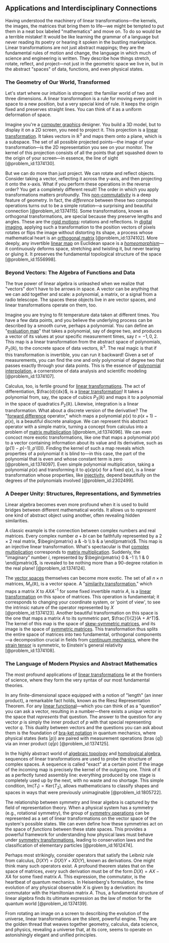 ## Applications and Interdisciplinary Connections

Having understood the machinery of linear transformations—the kernels, the images, the matrices that bring them to life—we might be tempted to put them in a neat box labeled "mathematics" and move on. To do so would be a terrible mistake! It would be like learning the grammar of a language but never reading its poetry or hearing it spoken in the bustling marketplace. Linear transformations are not just abstract mappings; they are the fundamental rules of motion and change, the language in which much of science and engineering is written. They describe how things stretch, rotate, reflect, and project—not just in the geometric space we live in, but in the abstract "spaces" of data, functions, and even physical states.

### The Geometry of Our World, Transformed

Let's start where our intuition is strongest: the familiar world of two and three dimensions. A linear transformation is a rule for moving every point in space to a new position, but a very special kind of rule. It keeps the origin fixed and preserves straight lines. You can think of it as a uniform deformation of space.

Imagine you're a [computer graphics](@article_id:147583) designer. You build a 3D model, but to display it on a 2D screen, you need to project it. This projection is a [linear transformation](@article_id:142586). It takes vectors in $\mathbb{R}^3$ and maps them onto a plane, which is a subspace. The set of all possible projected points—the image of your transformation—is the 2D representation you see on your monitor. The kernel of this projection consists of all the points that get squashed down to the origin of your screen—in essence, the line of sight [@problem_id:1374130].

But we can do more than just project. We can rotate and reflect objects. Consider taking a vector, reflecting it across the y-axis, and then projecting it onto the x-axis. What if you perform these operations in the reverse order? You get a completely different result! The order in which you apply transformations matters profoundly. This [non-commutativity](@article_id:153051) is a deep feature of geometry. In fact, the *difference* between these two composite operations turns out to be a simple rotation—a surprising and beautiful connection [@problem_id:1374115]. Some transformations, known as orthogonal transformations, are special because they preserve lengths and angles. These are the [rigid motions](@article_id:170029): rotations and reflections. In [digital imaging](@article_id:168934), applying such a transformation to the position vectors of pixels rotates or flips the image without distorting its shape, a process whose mathematical heart is an [orthogonal matrix](@article_id:137395) [@problem_id:1374102]. More deeply, any invertible [linear map](@article_id:200618) on Euclidean space is a *[homeomorphism](@article_id:146439)*—it continuously deforms space, stretching and twisting it, but never tearing or gluing it. It preserves the fundamental topological structure of the space [@problem_id:1556998].

### Beyond Vectors: The Algebra of Functions and Data

The true power of linear algebra is unleashed when we realize that "vectors" don't have to be arrows in space. A vector can be anything that we can add together and scale: a polynomial, a matrix, or a signal from a radio telescope. The spaces these objects live in are vector spaces, and linear transformations operate on them, too.

Imagine you are trying to fit temperature data taken at different times. You have a few data points, and you believe the underlying process can be described by a smooth curve, perhaps a polynomial. You can define an "[evaluation map](@article_id:149280)" that takes a polynomial, say of degree two, and produces a vector of its values at your specific measurement times, say $t=-1, 0, 2$. This map is a linear transformation from the abstract space of polynomials, $P_2(\mathbb{R})$, to the concrete space of data vectors, $\mathbb{R}^3$. The real magic is that if this transformation is invertible, you can run it backward! Given a set of measurements, you can find the one and only polynomial of degree two that passes exactly through your data points. This is the essence of [polynomial interpolation](@article_id:145268), a cornerstone of data analysis and scientific modeling [@problem_id:1374107].

Calculus, too, is fertile ground for [linear transformations](@article_id:148639). The act of differentiation, $\frac{d}{dx}$, is a [linear transformation](@article_id:142586)! It takes a polynomial from, say, the space of cubics $P_3(\mathbb{R})$ and maps it to a polynomial in the space of quadratics $P_2(\mathbb{R})$. Likewise, integration is a linear transformation. What about a discrete version of the derivative? The "[forward difference](@article_id:173335) operator," which maps a polynomial $p(x)$ to $p(x+1) - p(x)$, is a beautiful discrete analogue. We can represent this abstract operator with a simple matrix, turning a concept from calculus into a problem of [matrix multiplication](@article_id:155541) [@problem_id:1374096]. We can even concoct more exotic transformations, like one that maps a polynomial $p(x)$ to a vector containing information about its value and its derivative, such as $(p(1)-p(-1), p'(0))$. Finding the kernel of such a map reveals which properties of a polynomial it is blind to—in this case, the part of the polynomial that is even and whose constant term is zero [@problem_id:1374097]. Even simple polynomial multiplication, taking a polynomial $p(x)$ and transforming it to $q(x)p(x)$ for a fixed $q(x)$, is a linear transformation whose properties, like [injectivity](@article_id:147228), depend beautifully on the degrees of the polynomials involved [@problem_id:2302499].

### A Deeper Unity: Structures, Representations, and Symmetries

Linear algebra becomes even more profound when it is used to build bridges between different mathematical worlds. It allows us to *represent* one kind of abstract object using another, often revealing hidden similarities.

A classic example is the connection between complex numbers and real matrices. Every complex number $a+bi$ can be faithfully represented by a $2 \times 2$ real matrix, $\begin{pmatrix} a & -b \\ b & a \end{pmatrix}$. This map is an injective linear transformation. What's spectacular is that [complex multiplication](@article_id:167594) corresponds to [matrix multiplication](@article_id:155541). Suddenly, the "imaginary" number $i$, represented by $\begin{pmatrix} 0 & -1 \\ 1 & 0 \end{pmatrix}$, is revealed to be nothing more than a 90-degree rotation in the real plane! [@problem_id:1374124].

The [vector spaces](@article_id:136343) themselves can become more exotic. The set of all $n \times n$ matrices, $M_n(\mathbb{R})$, is a vector space. A "[similarity transformation](@article_id:152441)," which maps a matrix $X$ to $AXA^{-1}$ for some fixed invertible matrix $A$, is a [linear transformation](@article_id:142586) on this space of matrices. This operation is fundamental; it corresponds to changing your coordinate system, or 'point of view', to see the intrinsic nature of the operator represented by $X$ [@problem_id:1374123]. Another beautiful transformation on this space is the one that maps a matrix $A$ to its symmetric part, $\frac{1}{2}(A + A^T)$. The kernel of this map is the space of [skew-symmetric matrices](@article_id:194625), and its image is the space of [symmetric matrices](@article_id:155765). This transformation thus splits the entire space of matrices into two fundamental, orthogonal components—a decomposition crucial in fields from [continuum mechanics](@article_id:154631), where the [strain tensor](@article_id:192838) is symmetric, to Einstein's general relativity [@problem_id:1374108].

### The Language of Modern Physics and Abstract Mathematics

The most profound applications of [linear transformations](@article_id:148639) lie at the frontiers of science, where they form the very syntax of our most fundamental theories.

In any finite-dimensional space equipped with a notion of "length" (an inner product), a remarkable fact holds, known as the Riesz Representation Theorem. For any [linear functional](@article_id:144390)—which you can think of as a "question" you can ask a vector, resulting in a number—there exists a *unique* vector in the space that *represents* that question. The answer to the question for any vector $p$ is simply the inner product of $p$ with that special representing vector $q$. This duality between vectors and the questions you can ask about them is the foundation of [bra-ket notation](@article_id:154317) in quantum mechanics, where physical states ($\text{kets } |p\rangle$) are paired with measurement operations ($\text{bras } \langle q|$) via an inner product $\langle q|p\rangle$ [@problem_id:1374125].

In the highly abstract world of [algebraic topology](@article_id:137698) and [homological algebra](@article_id:154645), sequences of linear transformations are used to probe the structure of complex spaces. A sequence is called "exact" at a certain point if the image of the incoming map is precisely the kernel of the outgoing one. Think of it as a perfectly tuned assembly line: everything produced by one stage is completely used up by the next, with no waste and no shortage. This simple condition, $\text{Im}(T_1) = \text{Ker}(T_2)$, allows mathematicians to classify shapes and spaces in ways that were previously unimaginable [@problem_id:1805722].

The relationship between symmetry and linear algebra is captured by the field of representation theory. When a physical system has a symmetry (e.g., rotational symmetry), the group of [symmetry operations](@article_id:142904) can be represented as a set of linear transformations on the vector space of the system's possible states. We can even define how these symmetries act on the space of *functions* between these state spaces. This provides a powerful framework for understanding how physical laws must behave under [symmetry transformations](@article_id:143912), leading to conservation laws and the classification of elementary particles [@problem_id:1612474].

Perhaps most strikingly, consider operators that satisfy the Leibniz rule from calculus, $D(XY) = D(X)Y + XD(Y)$, known as derivations. One might think many such operators exist. A profound theorem states that on the space of matrices, *every* such derivation must be of the form $D(X) = AX - XA$ for some fixed matrix $A$. This expression, the commutator, is the heartbeat of quantum mechanics. In Heisenberg's formulation, the time evolution of any physical observable $X$ is given by a derivation: its commutator with the Hamiltonian matrix $A$. Thus, a fundamental structure of linear algebra finds its ultimate expression as the law of motion for the quantum world [@problem_id:1374139].

From rotating an image on a screen to describing the evolution of the universe, linear transformations are the silent, powerful engine. They are the golden thread that weaves together geometry, calculus, data science, and physics, revealing a universe that, at its core, seems to operate on astonishingly elegant and unified principles.